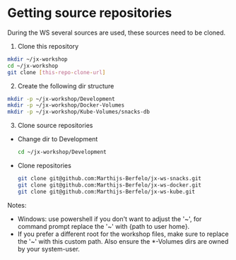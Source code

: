 # Getting source repositories
During the WS several sources are used, these sources need to be cloned.

1. Clone this repository
```bash
mkdir ~/jx-workshop
cd ~/jx-workshop
git clone [this-repo-clone-url]
```

2. Create the following dir structure
  ```bash
  mkdir -p ~/jx-workshop/Development
  mkdir -p ~/jx-workshop/Docker-Volumes
  mkdir -p ~/jx-workshop/Kube-Volumes/snacks-db
  ```

3. Clone source repositories
  - Change dir to Development
    ```bash
    cd ~/jx-workshop/Development
    ```
  - Clone repositories
    ```bash
    git clone git@github.com:Marthijs-Berfelo/jx-ws-snacks.git
    git clone git@github.com:Marthijs-Berfelo/jx-ws-docker.git
    git clone git@github.com:Marthijs-Berfelo/jx-ws-kube.git
    ```

Notes:
  - Windows: use powershell if you don't want to adjust the '\~', for command prompt replace the '\~' with {path to user home}.
  - If you prefer a different root for the workshop files, make sure to replace the '\~' with this custom path. Also ensure the *-Volumes dirs are owned by your system-user.
